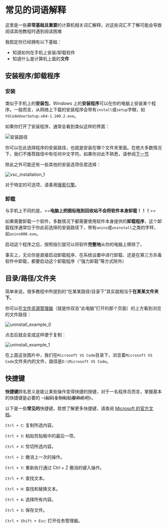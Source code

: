 # 常见的词语解释

这里是一些**非常基础且重要**的计算机相关词汇解释，对这些词汇不了解可能会导致阅读其他教程时遇到阅读困难

我假定你已经拥有以下基础：

- 知道如何在手机上安装/卸载软件
- 知道什么是计算机上面的**文件**

## 安装程序/卸载程序

### 安装

类似于手机上的**安装包**，Windows 上的**安装程序**可以在你的电脑上安装某个程序。一般而言，从网络上下载的安装程序会带有`install`或`setup`字眼，如`VSCodeUserSetup-x64-1.100.2.exe`。

如果你打开了安装程序，通常会看到类似这样的界面：

![安装路径](vsc_installation_0.png)

你可以在此选择程序的安装路径，也就是安装在哪个文件夹里面。在绝大多数情况下，我们不推荐路径中有任何中文字符。如果你对此不熟悉，请参阅[下一节](#目录/路径/文件夹)

除此之外可能还有一些其他的安装选项任君选择：

![vsc_installation_1](vsc_installation_1.png)

对于特定的可选项，请善用[搜索引擎](https://bing.com)。

### 卸载

与手机上不同的是，==**电脑上把图标拖到回收站不会将软件本身卸载！！！**==

如果需要卸载一个软件，多数情况下都需要使用软件本身提供的**卸载程序**，这个卸载程序通常位于你此前选择的安装路径下，带有`unins`或`uninstall`之类的字样，如`unins000.exe`。

启动这个程序之后，按照指引就可以将软件**完整地**从你的电脑上移除了。

事实上，无论你是直接启动卸载程序、在系统设置中进行卸载、还是在第三方杀毒软件中卸载，都要启动这个卸载程序（“强力卸载”等方式除外）

## 目录/路径/文件夹

简单来说，很多教程中所提到的“在某某路径/目录下”其实就相当于**在某某文件夹下**。

你可以在[文件资源管理器](https://support.microsoft.com/zh-cn/windows/windows-%E4%B8%AD%E7%9A%84%E6%96%87%E4%BB%B6%E8%B5%84%E6%BA%90%E7%AE%A1%E7%90%86%E5%99%A8-ef370130-1cca-9dc5-e0df-2f7416fe1cb1)（就是你双击“此电脑”打开的那个页面）的上方看到浏览的文件路径：

![uninstall_example_0](uninstall_example_0.png)

点击后就会变成这样便于复制：

![uninstall_example_1](uninstall_example_1.png)

在上面这张图片中，我们在`Microsoft VS Code`目录下，浏览着`Microsoft VS Code`文件夹内的文件，路径是`D:\Microsoft VS Code`。
## 快捷键

**快捷键**顾名思义是能让某些操作变得快捷的按键，对于一名程序员而言，掌握基本的快捷键是必要的 ~~（起码复制粘贴要熟练吧）~~。

以下是一些**常见的**快捷键，若想了解更多快捷键，请查阅 [Microsoft 的官方文档](https://support.microsoft.com/zh-cn/windows/windows-%E7%9A%84%E9%94%AE%E7%9B%98%E5%BF%AB%E6%8D%B7%E6%96%B9%E5%BC%8F-dcc61a57-8ff0-cffe-9796-cb9706c75eec)。

`Ctrl + C`: 复制所选内容。

`Ctrl + V`: 粘贴剪贴板中的最后一项。

`Ctrl + X`: 剪切所选内容。

`Ctrl + Z`: 撤消上一次的操作。

`Ctrl + Y`: 重新执行通过 Ctrl + Z 撤消的键入操作。

`Ctrl + F`: 查找文本。

`Ctrl + H`: 查找和替换文本。

`Ctrl + A`: 选择所有内容。

`Ctrl + S`: 保存文件。

`Ctrl + Shift + Esc`: 打开任务管理器。